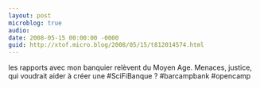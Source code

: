 ```yaml
---
layout: post
microblog: true
audio: 
date: 2008-05-15 00:00:00 -0000
guid: http://xtof.micro.blog/2008/05/15/t812014574.html
---
```

les rapports avec mon banquier relèvent du Moyen Age. Menaces, justice, qui voudrait aider à créer une #SciFiBanque ? #barcampbank #opencamp
